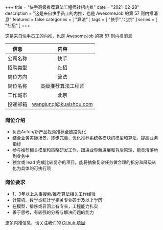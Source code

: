 +++
title = "快手高级推荐算法工程师社招内推"
date = "2021-02-28"
description = "这是来自快手员工的内推，也是 AwesomeJob 的第 57 则内推消息"
featured = false
categories = [
    "算法"
]
tags = [
    "快手","北京"
]
series = [
    "社招"
]
+++

这是来自快手员工的内推，也是 AwesomeJob 的第 57 则内推消息
<!--more-->

| 信息 | 内容 |
| :-----:| :----: |
| 公司名称 | 快手 |
| 招聘类型 | 社招 |
| 岗位方向 | 算法 |
| 岗位名称 | 高级推荐算法工程师 |
| 工作城市 | 北京 |
| 投递邮箱 | wangjunqi@kuaishou.com |

### 岗位介绍

- 负责Acfun/新产品视频推荐全链路优化
- 结合业务实际场景，逐步完善、优化推荐系统各模块的模型和算法，提高业务指标
- 参与推荐相关模型和策略研发工作，跟进业界新进展和背后原理，能灵活落地到业务中
- 独立或 lead 完成比较复杂的项目，能将抽象复杂任务做合理的拆分和降级转化为具体的可执行项

### 岗位要求

- 1、3年以上从事搜索/推荐算法相关工作经验
- 计算机、数学或统计学相关专业硕士及以上学历
- 在模型，排序或召回上有专长，工程能力扎实
- 善于思考，有较强的分析与解决问题的能力

更多内推信息，请关注我们的 [Github 项目](https://github.com/Dikea/AwesomeJob)

